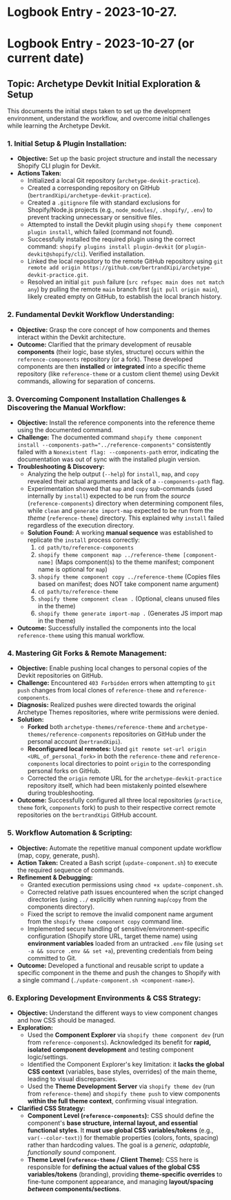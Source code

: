 # Logbook Entry - 2023-10-27.

# Logbook Entry - 2023-10-27 (or current date)

## Topic: Archetype Devkit Initial Exploration & Setup

This documents the initial steps taken to set up the development environment, understand the workflow, and overcome initial challenges while learning the Archetype Devkit.

### 1. Initial Setup & Plugin Installation:

*   **Objective:** Set up the basic project structure and install the necessary Shopify CLI plugin for Devkit.
*   **Actions Taken:**
    *   Initialized a local Git repository (`archetype-devkit-practice`).
    *   Created a corresponding repository on GitHub (`bertrandXipi/archetype-devkit-practice`).
    *   Created a `.gitignore` file with standard exclusions for Shopify/Node.js projects (e.g., `node_modules/`, `.shopify/`, `.env`) to prevent tracking unnecessary or sensitive files.
    *   Attempted to install the Devkit plugin using `shopify theme component plugin install`, which failed (command not found).
    *   Successfully installed the required plugin using the correct command: `shopify plugins install plugin-devkit` (or `plugin-devkit@shopify/cli`). Verified installation.
    *   Linked the local repository to the remote GitHub repository using `git remote add origin https://github.com/bertrandXipi/archetype-devkit-practice.git`.
    *   Resolved an initial `git push` failure (`src refspec main does not match any`) by pulling the remote `main` branch first (`git pull origin main`), likely created empty on GitHub, to establish the local branch history.

### 2. Fundamental Devkit Workflow Understanding:

*   **Objective:** Grasp the core concept of how components and themes interact within the Devkit architecture.
*   **Outcome:** Clarified that the primary development of reusable **components** (their logic, base styles, structure) occurs within the `reference-components` repository (or a fork). These developed components are then **installed** or **integrated** into a specific theme repository (like `reference-theme` or a custom client theme) using Devkit commands, allowing for separation of concerns.

### 3. Overcoming Component Installation Challenges & Discovering the Manual Workflow:

*   **Objective:** Install the reference components into the reference theme using the documented command.
*   **Challenge:** The documented command `shopify theme component install --components-path="../reference-components"` consistently failed with a `Nonexistent flag: --components-path` error, indicating the documentation was out of sync with the installed plugin version.
*   **Troubleshooting & Discovery:**
    *   Analyzing the help output (`--help`) for `install`, `map`, and `copy` revealed their actual arguments and lack of a `--components-path` flag.
    *   Experimentation showed that `map` and `copy` sub-commands (used internally by `install`) expected to be run from the *source* (`reference-components`) directory when determining component files, while `clean` and `generate import-map` expected to be run from the *theme* (`reference-theme`) directory. This explained why `install` failed regardless of the execution directory.
    *   **Solution Found:** A working **manual sequence** was established to replicate the `install` process correctly:
        1.  `cd path/to/reference-components`
        2.  `shopify theme component map ../reference-theme [component-name]` (Maps component(s) to the theme manifest; component name is optional for `map`)
        3.  `shopify theme component copy ../reference-theme` (Copies files based on manifest; does NOT take component name argument)
        4.  `cd path/to/reference-theme`
        5.  `shopify theme component clean .` (Optional, cleans unused files in the theme)
        6.  `shopify theme generate import-map .` (Generates JS import map in the theme)
*   **Outcome:** Successfully installed the components into the local `reference-theme` using this manual workflow.

### 4. Mastering Git Forks & Remote Management:

*   **Objective:** Enable pushing local changes to personal copies of the Devkit repositories on GitHub.
*   **Challenge:** Encountered `403 Forbidden` errors when attempting to `git push` changes from local clones of `reference-theme` and `reference-components`.
*   **Diagnosis:** Realized pushes were directed towards the original Archetype Themes repositories, where write permissions were denied.
*   **Solution:**
    *   **Forked** both `archetype-themes/reference-theme` and `archetype-themes/reference-components` repositories on GitHub under the personal account (`bertrandXipi`).
    *   **Reconfigured local remotes:** Used `git remote set-url origin <URL_of_personal_fork>` in both the `reference-theme` and `reference-components` local directories to point `origin` to the corresponding personal forks on GitHub.
    *   Corrected the `origin` remote URL for the `archetype-devkit-practice` repository itself, which had been mistakenly pointed elsewhere during troubleshooting.
*   **Outcome:** Successfully configured all three local repositories (`practice`, `theme` fork, `components` fork) to push to their respective correct remote repositories on the `bertrandXipi` GitHub account.

### 5. Workflow Automation & Scripting:

*   **Objective:** Automate the repetitive manual component update workflow (map, copy, generate, push).
*   **Action Taken:** Created a Bash script (`update-component.sh`) to execute the required sequence of commands.
*   **Refinement & Debugging:**
    *   Granted execution permissions using `chmod +x update-component.sh`.
    *   Corrected relative path issues encountered when the script changed directories (using `../` explicitly when running `map`/`copy` from the components directory).
    *   Fixed the script to remove the invalid component name argument from the `shopify theme component copy` command line.
    *   Implemented secure handling of sensitive/environment-specific configuration (Shopify store URL, target theme name) using **environment variables** loaded from an untracked `.env` file (using `set -a && source .env && set +a`), preventing credentials from being committed to Git.
*   **Outcome:** Developed a functional and reusable script to update a specific component in the theme and push the changes to Shopify with a single command (`./update-component.sh <component-name>`).

### 6. Exploring Development Environments & CSS Strategy:

*   **Objective:** Understand the different ways to view component changes and how CSS should be managed.
*   **Exploration:**
    *   Used the **Component Explorer** via `shopify theme component dev` (run from `reference-components`). Acknowledged its benefit for **rapid, isolated component development** and testing component logic/settings.
    *   Identified the Component Explorer's key limitation: it **lacks the global CSS context** (variables, base styles, overrides) of the main theme, leading to visual discrepancies.
    *   Used the **Theme Development Server** via `shopify theme dev` (run from `reference-theme`) and `shopify theme push` to view components **within the full theme context**, confirming visual integration.
*   **Clarified CSS Strategy:**
    *   **Component Level (`reference-components`):** CSS should define the component's **base structure, internal layout, and essential functional styles**. It **must use global CSS variables/tokens** (e.g., `var(--color-text)`) for themable properties (colors, fonts, spacing) rather than hardcoding values. The goal is a *generic, adaptable, functionally sound* component.
    *   **Theme Level (`reference-theme` / Client Theme):** CSS here is responsible for **defining the actual values of the global CSS variables/tokens** (branding), providing **theme-specific overrides** to fine-tune component appearance, and managing **layout/spacing *between* components/sections**.
